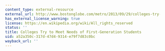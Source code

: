 ```yaml
---
content_type: external-resource
external_url: http://www.bostonglobe.com/metro/2013/09/29/colleges-try-meet-needs-first-generation-students/1266Se7UzAWW8mvoxwx7zJ/story.html
has_external_license_warning: true
license: https://en.wikipedia.org/wiki/All_rights_reserved
status: ''
title: Colleges Try to Meet Needs of First-Generation Students
uid: a52a350c-317d-47d4-9314-e79f7d83c0bc
wayback_url: ''
---
```

